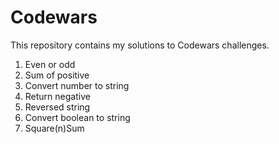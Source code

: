 # Codewars

This repository contains my solutions to Codewars challenges.

1. Even or odd
2. Sum of positive
3. Convert number to string
4. Return negative
5. Reversed string
6. Convert boolean to string
7. Square(n)Sum
